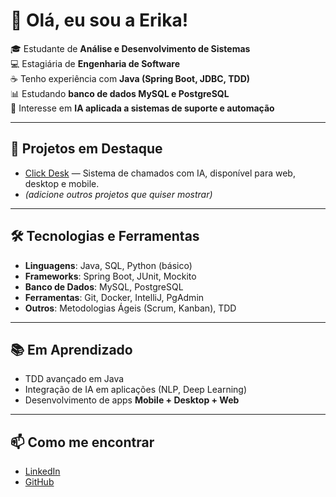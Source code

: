 
# 👋 Olá, eu sou a Erika!  

🎓 Estudante de **Análise e Desenvolvimento de Sistemas**  
💻 Estagiária de **Engenharia de Software**  
☕ Tenho experiência com **Java (Spring Boot, JDBC, TDD)**  
📊 Estudando **banco de dados MySQL e PostgreSQL**  
🤖 Interesse em **IA aplicada a sistemas de suporte e automação**  

---

## 🚀 Projetos em Destaque  
- [Click Desk](https://github.com/seu-usuario/click-desk) — Sistema de chamados com IA, disponível para web, desktop e mobile.  
- *(adicione outros projetos que quiser mostrar)*  

---

## 🛠️ Tecnologias e Ferramentas  
- **Linguagens**: Java, SQL, Python (básico)  
- **Frameworks**: Spring Boot, JUnit, Mockito  
- **Banco de Dados**: MySQL, PostgreSQL  
- **Ferramentas**: Git, Docker, IntelliJ, PgAdmin  
- **Outros**: Metodologias Ágeis (Scrum, Kanban), TDD  

---

## 📚 Em Aprendizado  
- TDD avançado em Java  
- Integração de IA em aplicações (NLP, Deep Learning)  
- Desenvolvimento de apps **Mobile + Desktop + Web**  

---

## 📫 Como me encontrar  
- [LinkedIn](#)  
- [GitHub](https://github.com/seu-usuario)  
